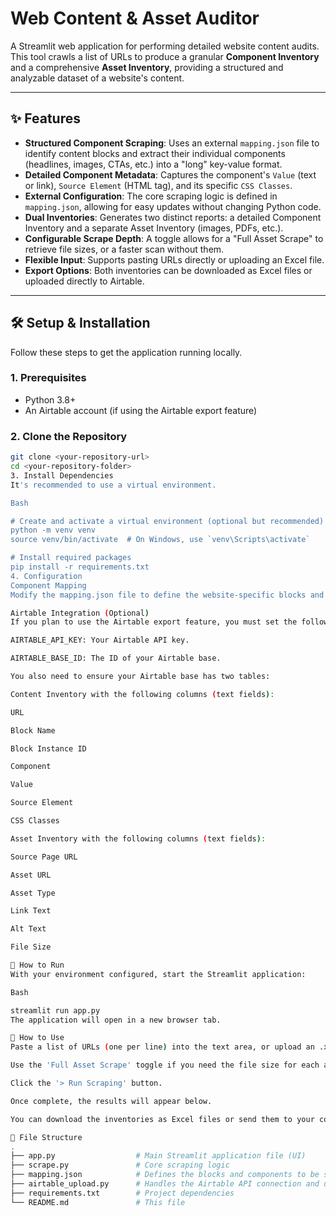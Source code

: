 # Web Content & Asset Auditor

A Streamlit web application for performing detailed website content audits. This tool crawls a list of URLs to produce a granular **Component Inventory** and a comprehensive **Asset Inventory**, providing a structured and analyzable dataset of a website's content.

---

## ✨ Features

* **Structured Component Scraping**: Uses an external `mapping.json` file to identify content blocks and extract their individual components (headlines, images, CTAs, etc.) into a "long" key-value format.
* **Detailed Component Metadata**: Captures the component's `Value` (text or link), `Source Element` (HTML tag), and its specific `CSS Classes`.
* **External Configuration**: The core scraping logic is defined in `mapping.json`, allowing for easy updates without changing Python code.
* **Dual Inventories**: Generates two distinct reports: a detailed Component Inventory and a separate Asset Inventory (images, PDFs, etc.).
* **Configurable Scrape Depth**: A toggle allows for a "Full Asset Scrape" to retrieve file sizes, or a faster scan without them.
* **Flexible Input**: Supports pasting URLs directly or uploading an Excel file.
* **Export Options**: Both inventories can be downloaded as Excel files or uploaded directly to Airtable.

---

## 🛠️ Setup & Installation

Follow these steps to get the application running locally.

### 1. Prerequisites

* Python 3.8+
* An Airtable account (if using the Airtable export feature)

### 2. Clone the Repository

```bash
git clone <your-repository-url>
cd <your-repository-folder>
3. Install Dependencies
It's recommended to use a virtual environment.

Bash

# Create and activate a virtual environment (optional but recommended)
python -m venv venv
source venv/bin/activate  # On Windows, use `venv\Scripts\activate`

# Install required packages
pip install -r requirements.txt
4. Configuration
Component Mapping
Modify the mapping.json file to define the website-specific blocks and components you want to scrape. The structure is an array of objects, where each object defines a block's name, selector, and its components.

Airtable Integration (Optional)
If you plan to use the Airtable export feature, you must set the following environment variables:

AIRTABLE_API_KEY: Your Airtable API key.

AIRTABLE_BASE_ID: The ID of your Airtable base.

You also need to ensure your Airtable base has two tables:

Content Inventory with the following columns (text fields):

URL

Block Name

Block Instance ID

Component

Value

Source Element

CSS Classes

Asset Inventory with the following columns (text fields):

Source Page URL

Asset URL

Asset Type

Link Text

Alt Text

File Size

🚀 How to Run
With your environment configured, start the Streamlit application:

Bash

streamlit run app.py
The application will open in a new browser tab.

📖 How to Use
Paste a list of URLs (one per line) into the text area, or upload an .xlsx file with URLs in the first column.

Use the 'Full Asset Scrape' toggle if you need the file size for each asset (this will be slower).

Click the '> Run Scraping' button.

Once complete, the results will appear below.

You can download the inventories as Excel files or send them to your configured Airtable base.

📂 File Structure
.
├── app.py                  # Main Streamlit application file (UI)
├── scrape.py               # Core scraping logic
├── mapping.json            # Defines the blocks and components to be scraped
├── airtable_upload.py      # Handles the Airtable API connection and upload
├── requirements.txt        # Project dependencies
└── README.md               # This file






